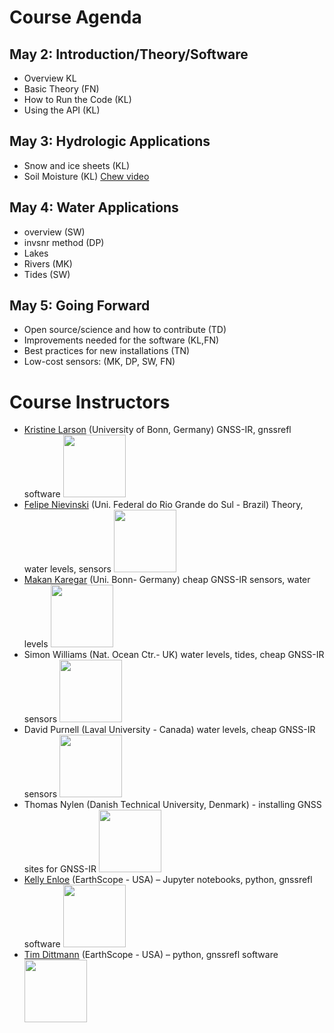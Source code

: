 # Course Agenda

## May 2: Introduction/Theory/Software
- Overview KL
- Basic Theory (FN) 
- How to Run the Code (KL) 
- Using the API (KL)

## May 3: Hydrologic Applications
- Snow and ice sheets (KL) 
- Soil Moisture (KL) [Chew video](https://www.youtube.com/watch?v=ntnqD5O8LLo)            

## May 4: Water Applications
- overview (SW) 
- invsnr method (DP) 
- Lakes 
- Rivers (MK)  
- Tides (SW)                                                                           

## May 5: Going Forward
* Open source/science and how to contribute (TD)
* Improvements needed for the software (KL,FN)
* Best practices for new installations (TN)  
* Low-cost sensors: (MK, DP, SW, FN)

# Course Instructors

* [Kristine Larson](https://github.com/kristinemlarson) (University of Bonn, Germany) GNSS-IR, gnssrefl software
<image src = "https://gnss-reflections.org/static/images/Kristine-NYC-crop.jpg" width="100px"></image>
* [Felipe Nievinski](https://github.com/fgnievinski) (Uni. Federal do Rio Grande do Sul - Brazil) Theory, water levels, sensors
<image src = "https://spotlight.unavco.org/station-pages/p360/eo/scientistPhoto.jpg" width="100px"></image>
* [Makan Karegar](https://github.com/MakanAKaregar) (Uni. Bonn- Germany) cheap GNSS-IR sensors, water levels 
<image src = "https://gnss-reflections.org/static/images/makan.jpg" width="100px"></image>
* Simon Williams (Nat. Ocean Ctr.- UK) water levels, tides, cheap GNSS-IR sensors
<image src = "https://gnss-reflections.org/static/images/Simon_Williams12.jpg" width="100px"></image>
* David Purnell (Laval University - Canada) water levels, cheap GNSS-IR sensors
<image src = "https://gnss-reflections.org/static/images/david_purnell2.jpg" width="100px"></image>
* Thomas Nylen (Danish Technical University, Denmark) - installing GNSS sites for GNSS-IR
<image src = "https://gnss-reflections.org/static/images/thomas_nylen.jpg" width="100px"></image>
* [Kelly Enloe](https://github.com/k-enloe) (EarthScope - USA) – Jupyter notebooks, python, gnssrefl software
<image src = "https://gnss-reflections.org/static/images/kellyenloe.jpg" width="100px"></image>
* [Tim Dittmann](https://github.com/timdittmann) (EarthScope - USA) – python, gnssrefl software
<image src = "https://gnss-reflections.org/static/images/tim_dittmann.jpg" width="100px"></image>